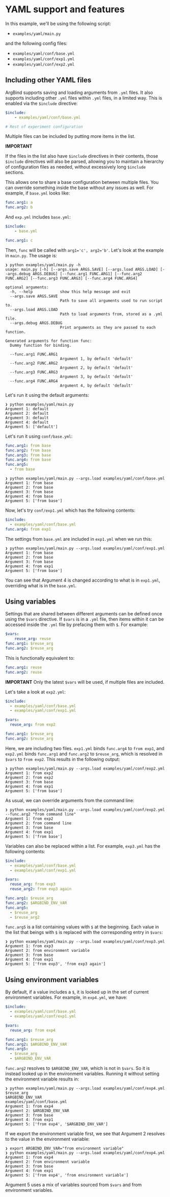 # YAML support and features

In this example, we'll be using the following script:

- `examples/yaml/main.py`

and the following config files:

- `examples/yaml/conf/base.yml`
- `examples/yaml/conf/exp1.yml`
- `examples/yaml/conf/exp2.yml`

## Including other YAML files

ArgBind supports saving and loading arguments from `.yml` files. It also supports
including other `.yml` files within `.yml` files, in a limited way. 
This is enabled via the `$include` directive:

```yaml
$include:
    - examples/yaml/conf/base.yml

# Rest of experiment configuration
```

Multiple files can be included by putting more items in the list. 

**IMPORTANT**

If the files in 
the list also have `$include` directives in their contents, those `$include` 
directives will also be parsed, allowing you to maintain a hierarchy
of configuration files as needed, without excessively long `$include`
sections.

This allows one to share a base configuration between multiple files. You can
override something inside the base without any issues as well. For example,
if `base.yml` looks like:

```yaml
func.arg1: a
func.arg2: b
```

And `exp.yml` includes `base.yml`:

```yaml
$include:
    - base.yml

func.arg1: c
```

Then, `func` will be called with `arg1='c', arg2='b'`. Let's look at the example
in `main.py`. The usage is:

```
❯ python examples/yaml/main.py -h
usage: main.py [-h] [--args.save ARGS.SAVE] [--args.load ARGS.LOAD] [--args.debug ARGS.DEBUG] [--func.arg1 FUNC.ARG1] [--func.arg2 FUNC.ARG2] [--func.arg3 FUNC.ARG3] [--func.arg4 FUNC.ARG4]

optional arguments:
  -h, --help            show this help message and exit
  --args.save ARGS.SAVE
                        Path to save all arguments used to run script to.
  --args.load ARGS.LOAD
                        Path to load arguments from, stored as a .yml file.
  --args.debug ARGS.DEBUG
                        Print arguments as they are passed to each function.

Generated arguments for function func:
  Dummy function for binding.

  --func.arg1 FUNC.ARG1
                        Argument 1, by default 'default'
  --func.arg2 FUNC.ARG2
                        Argument 2, by default 'default'
  --func.arg3 FUNC.ARG3
                        Argument 3, by default 'default'
  --func.arg4 FUNC.ARG4
                        Argument 4, by default 'default'
```

Let's run it using the default arguments:

```
❯ python examples/yaml/main.py
Argument 1: default
Argument 2: default
Argument 3: default
Argument 4: default
Argument 5: ['default']
```

Let's run it using `conf/base.yml`:

```yaml
func.arg1: from base
func.arg2: from base
func.arg3: from base
func.arg4: from base
func.arg5: 
  - from base
```

```
❯ python examples/yaml/main.py --args.load examples/yaml/conf/base.yml
Argument 1: from base
Argument 2: from base
Argument 3: from base
Argument 4: from base
Argument 5: ['from base']
```

Now, let's try `conf/exp1.yml` which has the following contents:

```yaml
$include:
  - examples/yaml/conf/base.yml
func.arg4: from exp1
```

The settings from `base.yml` are included in `exp1.yml` when we run this:

```
❯ python examples/yaml/main.py --args.load examples/yaml/conf/exp1.yml
Argument 1: from base
Argument 2: from base
Argument 3: from base
Argument 4: from exp1
Argument 5: ['from base']
```

You can see that Argument 4 is changed according to what is in `exp1.yml`, 
overriding what is in the `base.yml`.

## Using variables

Settings that are shared between different arguments can be defined once using the
`$vars` directive. If `$vars` is in a `.yml` file, then items within it 
can be accessed inside the `.yml` file by prefacing them with `$`. For example:

```yaml
$vars:
    reuse_arg: reuse
func.arg1: $reuse_arg
func.arg2: $reuse_arg
```

This is functionally equivalent to:

```yaml
func.arg1: reuse
func.arg2: reuse
```
**IMPORTANT**
Only the latest `$vars` will be used, if multiple files are included.

Let's take a look at `exp2.yml`:

```yaml
$include:
  - examples/yaml/conf/base.yml
  - examples/yaml/conf/exp1.yml

$vars:
  reuse_arg: from exp2

func.arg1: $reuse_arg
func.arg2: $reuse_arg
```

Here, we are including two files. `exp1.yml` binds `func.arg4` to `from exp1`, and
`exp2.yml` binds `func.arg1` and `func.arg2` to `$reuse_arg`, which is resolved in
`$vars` to `from exp2`. This results in the following output:

```
❯ python examples/yaml/main.py --args.load examples/yaml/conf/exp2.yml
Argument 1: from exp2
Argument 2: from exp2
Argument 3: from base
Argument 4: from exp1
Argument 5: ['from base']
```

As usual, we can override arguments from the command line:

```
❯ python examples/yaml/main.py --args.load examples/yaml/conf/exp2.yml --func.arg2 "from command line"
Argument 1: from exp2
Argument 2: from command line
Argument 3: from base
Argument 4: from exp1
Argument 5: ['from base']
```

Variables can also be replaced within a list. For example, `exp3.yml` has the
following contents:

```yaml
$include:
  - examples/yaml/conf/base.yml
  - examples/yaml/conf/exp1.yml

$vars:
  reuse_arg: from exp3
  reuse_arg2: from exp3 again 

func.arg1: $reuse_arg
func.arg2: $ARGBIND_ENV_VAR
func.arg5:
  - $reuse_arg
  - $reuse_arg2
```

`func.arg5` is a list containing values with `$` at the beginning. Each value
in the list that beings with `$` is replaced with the corresponding
entry in `$vars`:

```
❯ python examples/yaml/main.py --args.load examples/yaml/conf/exp3.yml
Argument 1: from exp3
Argument 2: from environment variable
Argument 3: from base
Argument 4: from exp1
Argument 5: ['from exp3', 'from exp3 again']
```

## Using environment variables

By default, if a value includes a `$`, it is looked up in the set of current 
environment variables. For example, in `exp4.yml`, we have:

```yaml
$include:
  - examples/yaml/conf/base.yml
  - examples/yaml/conf/exp1.yml

$vars:
  reuse_arg: from exp4

func.arg1: $reuse_arg
func.arg2: $ARGBIND_ENV_VAR
func.arg5:
  - $reuse_arg
  - $ARGBIND_ENV_VAR
```

`func.arg2` resolves to `$ARGBIND_ENV_VAR`, which is not in `$vars`. So it 
is instead looked up in the environment variables. Running it without 
setting the environment variable results in:

```
❯ python examples/yaml/main.py --args.load examples/yaml/conf/exp4.yml
$reuse_arg
$ARGBIND_ENV_VAR
examples/yaml/conf/base.yml
Argument 1: from exp4
Argument 2: $ARGBIND_ENV_VAR
Argument 3: from base
Argument 4: from exp1
Argument 5: ['from exp4', '$ARGBIND_ENV_VAR']
```

If we export the environment variable first, we see that Argument 2 resolves
to the value in the environment variable:

```
❯ export ARGBIND_ENV_VAR="from environment variable"
❯ python examples/yaml/main.py --args.load examples/yaml/conf/exp4.yml
Argument 1: from exp4
Argument 2: from environment variable
Argument 3: from base
Argument 4: from exp1
Argument 5: ['from exp4', 'from environment variable']
```

Argument 5 uses a mix of variables sourced from `$vars` and from 
environment variables.
